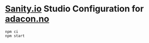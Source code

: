 # [Sanity.io](https://sanity.io) Studio Configuration for [adacon.no](https://github.com/tech-women/adacon.git)

    npm ci
    npm start
